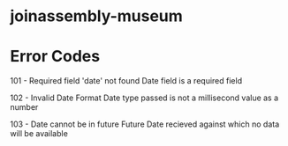 # joinassembly-museum

# Error Codes

101 - Required field 'date' not found
Date field is a required field

102 - Invalid Date Format
Date type passed is not a millisecond value as a number

103 - Date cannot be in future
Future Date recieved against which no data will be available